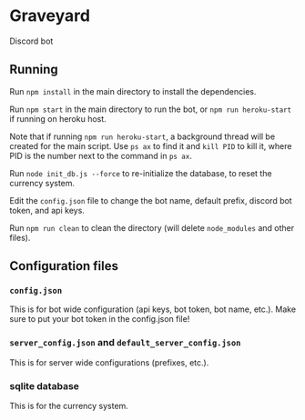# Graveyard
Discord bot

## Running

Run `npm install` in the main directory to install the dependencies.

Run `npm start` in the main directory to run the bot, or `npm run heroku-start` if running on heroku host.

Note that if running `npm run heroku-start`, a background thread will be created for the main script. Use `ps ax` to find it and `kill PID` to kill it, where PID is the number next to the command in `ps ax`.

Run `node init_db.js --force` to re-initialize the database, to reset the currency system.

Edit the `config.json` file to change the bot name, default prefix, discord bot token, and api keys.

Run `npm run clean` to clean the directory (will delete `node_modules` and other files).

## Configuration files

### `config.json`
This is for bot wide configuration (api keys, bot token, bot name, etc.).
Make sure to put your bot token in the config.json file!

### `server_config.json` and `default_server_config.json`
This is for server wide configurations (prefixes, etc.).

### sqlite database
This is for the currency system.
